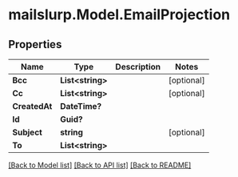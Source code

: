 # mailslurp.Model.EmailProjection
## Properties

Name | Type | Description | Notes
------------ | ------------- | ------------- | -------------
**Bcc** | **List&lt;string&gt;** |  | [optional] 
**Cc** | **List&lt;string&gt;** |  | [optional] 
**CreatedAt** | **DateTime?** |  | 
**Id** | **Guid?** |  | 
**Subject** | **string** |  | [optional] 
**To** | **List&lt;string&gt;** |  | 

[[Back to Model list]](../README.md#documentation-for-models) [[Back to API list]](../README.md#documentation-for-api-endpoints) [[Back to README]](../README.md)

